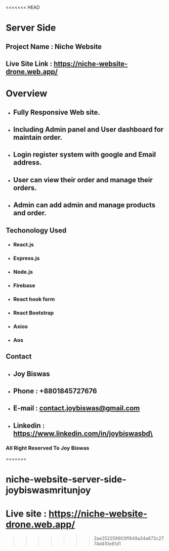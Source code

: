 <<<<<<< HEAD
# Server Side 

## Project Name : Niche Website 
## Live Site Link : https://niche-website-drone.web.app/


# Overview
* ## Fully Responsive Web site.
* ## Including Admin panel and User dashboard for maintain order.
* ## Login register system with google and Email address.
* ## User can view their order and manage their orders.
* ## Admin can add admin and manage products and order.

## Techonology Used
* ### React.js
* ### Express.js
* ### Node.js
* ### Firebase
* ### React hook form
* ### React Bootstrap
* ### Axios
* ### Aos


## Contact
* ## Joy Biswas
* ## Phone : +8801845727676
* ## E-mail : contact.joybiswas@gmail.com
* ## Linkedin : https://www.linkedin.com/in/joybiswasbd\

### All Right Reserved To Joy Biswas
=======
# niche-website-server-side-joybiswasmritunjoy
# Live site : https://niche-website-drone.web.app/
>>>>>>> 2ae252259903ff849a34a672c2774d410e81d1